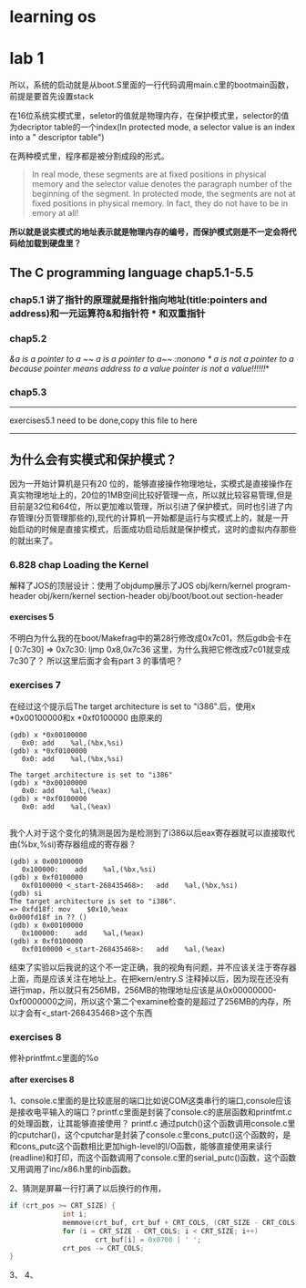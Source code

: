 # learning os
# lab 1
所以，系统的启动就是从boot.S里面的一行代码调用main.c里的bootmain函数，前提是要首先设置stack

在16位系统实模式里，seletor的值就是物理内存，在保护模式里，selector的值为decriptor table的一个index(In protected mode, a selector value is an index into a " descriptor table")

在两种模式里，程序都是被分割成段的形式。

> In real mode, these segments are at fixed positions in physical memory and the selector value denotes the paragraph number of the beginning of the segment. In protected mode, the segments are not at fixed positions in physical memory. In fact, they do not have to be in emory at all!
>
> [^https://pdos.csail.mit.edu/6.828/2018/readings/pcasm-book.pdf]: source by :chapter 1.2.7&1.2.8 

**所以就是说实模式的地址表示就是物理内存的编号，而保护模式则是不一定会将代码给加载到硬盘里？**

#### 
## The C programming language chap5.1-5.5
### chap5.1 讲了指针的原理就是指针指向地址(title:pointers and address)和一元运算符&和指针符 * 和双重指针  
### chap5.2 

**&a is a pointer to a  ~~* a is a pointer to a~~ :nonono * a is not a pointer to a because pointer means address to a value pointer is not a value!!!!!!**

### chap5.3  
****

exercises5.1 need to be done,copy this file to here 

***

## 为什么会有实模式和保护模式？
因为一开始计算机是只有20 位的，能够直接操作物理地址，实模式是直接操作在真实物理地址上的，20位的1MB空间比较好管理一点，所以就比较容易管理,但是目前是32位和64位，所以更加难以管理，所以引进了保护模式，同时也引进了内存管理(分页管理那些的),现代的计算机一开始都是运行与实模式上的，就是一开始启动的时候是直接实模式，后面成功启动后就是保护模式，这时的虚拟内存那些的就出来了。

### 6.828 chap  Loading the Kernel 
解释了JOS的顶层设计：使用了objdump展示了JOS obj/kern/kernel program-header 
					    obj/kern/kernel section-header
					    obj/boot/boot.out section-header


#### exercises 5
不明白为什么我的在boot/Makefrag中的第28行修改成0x7c01，然后gdb会卡在
[ 0:7c30] => 0x7c30:	ljmp   $0x8,$0x7c36
这里，为什么我把它修改成7c01就变成7c30了？
所以这里后面才会有part 3 的事情吧？

### exercises 7
在经过这个提示后The target architecture is set to "i386".后，使用x *0x00100000和x *0xf0100000 由原来的

```gdb
(gdb) x *0x00100000
   0x0:	add    %al,(%bx,%si)
(gdb) x *0xf0100000
   0x0:	add    %al,(%bx,%si)

The target architecture is set to "i386"
(gdb) x *0x00100000
   0x0:	add    %al,(%eax)
(gdb) x *0xf0100000
   0x0:	add    %al,(%eax)


```

我个人对于这个变化的猜测是因为是检测到了i386以后eax寄存器就可以直接取代由(%bx,%si)寄存器组成的寄存器？



```gdb
(gdb) x 0x00100000
   0x100000:	add    %al,(%bx,%si)
(gdb) x 0xf0100000
   0xf0100000 <_start-268435468>:	add    %al,(%bx,%si)
(gdb) si
The target architecture is set to "i386".
=> 0xfd18f:	mov    $0x10,%eax
0x000fd18f in ?? ()
(gdb) x 0x00100000
   0x100000:	add    %al,(%eax)
(gdb) x 0xf0100000
   0xf0100000 <_start-268435468>:	add    %al,(%eax)
```


结束了实验以后我说的这个不一定正确，我的视角有问题，并不应该关注于寄存器上面，而是应该关注在地址上。在把kern/entry.S 注释掉以后，因为现在还没有进行map，所以就只有256MB，256MB的物理地址应该是从0x00000000-0xf0000000之间，所以这个第二个examine检查的是超过了256MB的内存，所以才会有<_start-268435468>这个东西


### exercises 8
修补printfmt.c里面的%o

#### after exercises 8
1、console.c里面的是比较底层的端口比如说COM这类串行的端口,console应该是接收电平输入的端口？printf.c里面是封装了console.c的底层函数和printfmt.c的处理函数，让其能够直接使用？
printf.c 通过putch()这个函数调用console.c里的cputchar()，这个cputchar是封装了console.c里cons_putc()这个函数的，是和cons_putc这个函数相比更加high-level的I/O函数，能够直接使用来读行(readline)和打印，而这个函数调用了console.c里的serial_putc()函数，这个函数又用调用了inc/x86.h里的inb函数。

2、猜测是屏幕一行打满了以后换行的作用，

```C
if (crt_pos >= CRT_SIZE) {
             int i;
             memmove(crt_buf, crt_buf + CRT_COLS, (CRT_SIZE - CRT_COLS) * sizeof(uint16_t));
             for (i = CRT_SIZE - CRT_COLS; i < CRT_SIZE; i++)
                     crt_buf[i] = 0x0700 | ' ';
             crt_pos -= CRT_COLS;
}
```



3、
4、



